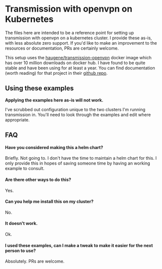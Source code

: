 # Transmission with openvpn on Kubernetes

The files here are intended to be a reference point for setting up transmission with openvpn
 on a kubernetes cluster. I provide these as-is, with less absolute zero support. If you'd like 
 to make an improvement to the resources or documentation, PRs are certainly welcome. 
 
This setup uses the [haugene/transmission-openvpn](https://github.com/haugene/docker-transmission-openvpn) docker 
image which has over 10 million downloads on docker hub. I have found to be quite stable and have been using for 
at least a year. You can find documentation (worth reading) for that project in their 
[github repo](https://github.com/haugene/docker-transmission-openvpn). 

## Using these examples

**Applying the examples here as-is will not work.**

I've scrubbed out configuration unique to the two clusters I'm running transmission in. You'll need to look through 
the examples and edit where appropriate. 



## FAQ


#### Have you considered making this a helm chart?

Briefly. Not going to. I don't have the time to maintain a helm chart for this. I only provide this in hopes 
of saving someone time by having an working example to consult. 

#### Are there other ways to do this? 

Yes. 

#### Can you help me install this on my cluster? 

No. 

#### It doesn't work. 

Ok. 

#### I used these examples, can I make a tweak to make it easier for the next person to use? 

Absolutely. PRs are welcome. 